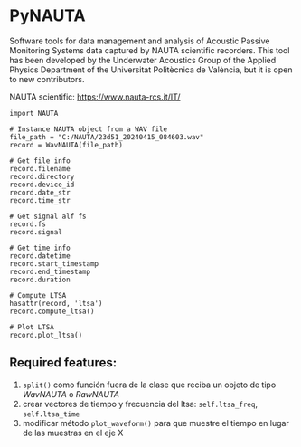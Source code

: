 # PyNAUTA

Software tools for data management and analysis of Acoustic Passive Monitoring Systems data captured by NAUTA scientific recorders. This tool has been developed by the Underwater Acoustics Group of the Applied Physics Department of the Universitat Politècnica de València, but it is open to new contributors.

NAUTA scientific: https://www.nauta-rcs.it/IT/

```
import NAUTA

# Instance NAUTA object from a WAV file
file_path = "C:/NAUTA/23d51_20240415_084603.wav"
record = WavNAUTA(file_path)

# Get file info
record.filename
record.directory
record.device_id
record.date_str
record.time_str

# Get signal alf fs
record.fs
record.signal

# Get time info
record.datetime
record.start_timestamp
record.end_timestamp
record.duration

# Compute LTSA
hasattr(record, 'ltsa')
record.compute_ltsa()

# Plot LTSA
record.plot_ltsa()

```

## Required features:

1) `split()` como función fuera de la clase que reciba un objeto de tipo *WavNAUTA* o *RawNAUTA*
2) crear vectores de tiempo y frecuencia del ltsa: `self.ltsa_freq`, `self.ltsa_time`
3) modificar método `plot_waveform()` para que muestre el tiempo en lugar de las muestras en el eje X
